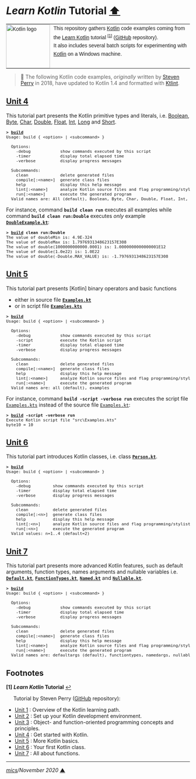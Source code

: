 # <span id="top">*Learn Kotlin* Tutorial</span> <span style="size:30%;"><a href="../README.md">⬆</a></span>

<table style="font-family:Helvetica,Arial;font-size:14px;line-height:1.6;">
  <tr>
  <td style="border:0;padding:0 10px 0 0;min-width:120px;"><a href="https://kotlinlang.org/"><img src="https://kotlinlang.org/assets/images/open-graph/kotlin_250x250.png" width="120" alt="Kotlin logo"/></a></td>
  <td style="border:0;padding:0;vertical-align:text-top;">This repository gathers <a href="https://kotlinlang.org/" rel="external">Kotlin</a> code examples coming from the <a href="https://developer.ibm.com/series/learn-kotlin/" rel="external">Learn Kotlin</a> tutorial <sup id="anchor_01"><a href="#footnote_01">[1]</a></sup> (<a href="https://github.com/jstevenperry/IBM-Developer/tree/master/Kotlin">GitHub</a> repository).<br/>
  It also includes several batch scripts for experimenting with <a href="https://kotlinlang.org/" rel="external">Kotlin</a> on a Windows machine.
  </td>
  </tr>
</table>

> **:mag_right:** The following Kotlin code examples, *originally* written by [Steven Perry](https://github.com/jstevenperry) in 2018, have updated to Kotlin 1.4 and formatted with [Ktlint](https://ktlint.github.io/).

## <span id="unit_4">[Unit 4][unit_4]</span>

This tutorial part presents the Kotlin primitive types and literals, i.e. [Boolean](Unit_4/src/main/kotlin/BooleanExample.kt), [Byte](Unit_4/src/main/kotlin/ByteExample.kt), [Char](Unit_4/src/main/kotlin/CharExample.kt), [Double](Unit_4/src/main/kotlin/DoubleExample.kt), [Float](Unit_4/src/main/kotlin/FloatExample.kt), [Int](Unit_4/src/main/kotlin/IntExample.kt), [Long](Unit_4/src/main/kotlin/LongExample.kt) and [Short](Unit_4/src/main/kotlin/ShortExample.kt).

<pre style="font-size:80%;">
<b>&gt; <a href="Unit_4/build.bat">build</a></b>
Usage: build { &lt;option&gt; | &lt;subcommand&gt; }
&nbsp;
  Options:
    -debug            show commands executed by this script
    -timer            display total elapsed time
    -verbose          display progress messages
&nbsp;
  Subcommands:
    clean             delete generated files
    compile[:&lt;name&gt;]  generate class files
    help              display this help message
    lint[:&lt;name&gt;]     analyze Kotlin source files and flag programming/stylistic errors
    run[:&lt;name&gt;]      execute the generated program
  Valid names are: All (default), Boolean, Byte, Char, Double, Float, Int, Long, Short
</pre>

For instance, command **`build clean run`** executes all examples while command **`build clean run:Double`** executes *only* example [**`DoubleExample.kt`**](Unit_4/src/main/kotlin/DoubleExample.kt):

<pre style="font-size:80%;">
<b>&gt; <a href="Unit_4/build.bat">build</a> clean run:Double</b>
The value of doubleMin is: 4.9E-324
The value of doubleMax is: 1.7976931348623157E308
The value of double(1000000000000.0001) is: 1.0000000000000001E12
The value of double(1.0e22) is: 1.0E22
The value of double(-Double.MAX_VALUE) is: -1.7976931348623157E308
</pre>

## <span id="unit_5">[Unit 5][unit_5]</span>

This tutorial part presents [Kotlin] binary operators and basic functions
- either in source file [**`Examples.kt`**](Unit_5/src/main/kotlin/Examples.kt)
- or in script file [**`Examples.kts`**](Unit_5/src/Examples.kts)

<pre style="font-size:80%;">
<b>&gt; <a href="Unit_5/build.bat">build</a></b>
Usage: build { &lt;option&gt; | &lt;subcommand&gt; }

  Options:
    -debug            show commands executed by this script
    -script           execute the Kotlin script
    -timer            display total elapsed time
    -verbose          display progress messages

  Subcommands:
    clean             delete generated files
    compile[:&lt;name&gt;]  generate class files
    help              display this help message
    lint[:&lt;name&gt;]     analyze Kotlin source files and flag programming/stylistic errors
    run[:&lt;name&gt;]      execute the generated program
  Valid names are: all (default), examples
</pre>

For instance, command **`build -script -verbose run`** executes the script file [`Examples.kts`](Unit_5/src/Examples.kts) instead of the source file [`Examples.kt`](Unit_5/src/main/kotlin/Examples.kt):

<pre style="font-size:80%;">
<b>&gt; <a href="Unit_5/build.bat">build</a> -script -verbose run</b>
Execute Kotlin script file "src\Examples.kts"
byte10 = 10
</pre>

## <span id="unit_6">[Unit 6][unit_6]</span>

This tutorial part introduces Kotlin classes, i.e. class [**`Person.kt`**](Unit_6/src/main/kotlin/example1/Person.kt).

<pre style="font-size:80%;">
<b>&gt; <a href="Unit_6/build.bat">build</a></b>
Usage: build { &lt;option&gt; | &lt;subcommand&gt; }
&nbsp;
  Options:
    -debug         show commands executed by this script
    -timer         display total elapsed time
    -verbose       display progress messages
&nbsp;
  Subcommands:
    clean          delete generated files
    compile[:&lt;n&gt;]  generate class files
    help           display this help message
    lint[:&lt;n&gt;]     analyze Kotlin source files and flag programming/stylistic errors
    run[:&lt;n&gt;]      execute the generated program
  Valid values: n=1..4 (default=2)
</pre>

## <span id="unit_7">[Unit 7][unit_7]</span>

This tutorial part presents more advanced Kotlin features, such as default arguments, function types, names arguments and nullable variables i.e. [**`Default.kt`**](Unit_7/src/main/kotlin/defaultargs), [**`FunctionTypes.kt`**](Unit_7/src/main/kotlin/functiontypes), [**`Named.kt`**](Unit_7/src/main/kotlin/namedargs) and [**`Nullable.kt`**](Unit_7/src/main/kotlin/nullable).

<pre style="font-size:80%;">
<b>&gt; <a href="Unit_7/build.bat">build</a></b>
Usage: build { &lt;option&gt; | &lt;subcommand&gt; }

  Options:
    -debug            show commands executed by this script
    -timer            display total elapsed time
    -verbose          display progress messages

  Subcommands:
    clean             delete generated files
    compile[:&lt;name&gt;]  generate class files
    help              display this help message
    lint[:&lt;name&gt;]     analyze Kotlin source files and flag programming/stylistic errors
    run[:&lt;name&gt;]      execute the generated program
  Valid names are: defaultargs (default), functiontypes, namedargs, nullable
</pre>

## <span id="footnotes">Footnotes</span>

<b name="footnote_01">[1]</b> ***Learn Kotlin* Tutorial** [↩](#anchor_01)

<p style="margin:0 0 1em 20px;">
Tutorial by Steven Perry (<a href="https://github.com/jstevenperry/IBM-Developer/tree/master/Kotlin">GitHub</a> repository):
</p>
<ul>
<li><a href="https://developer.ibm.com/series/learn-kotlin/">Unit 1</a> : Overview of the Kotlin learning path.</li>
<li><a href="https://developer.ibm.com/tutorials/learn-kotlin-2/">Unit 2</a> : Set up your Kotlin development environment.</li>
<li><a href="https://developer.ibm.com/tutorials/learn-kotlin-3/">Unit 3</a> : Object- and function-oriented programming concepts and principles.</li>
<li><a href="https://developer.ibm.com/tutorials/learn-kotlin-4/">Unit 4</a> : Get started with Kotlin.</li>
<li><a href="https://developer.ibm.com/tutorials/learn-kotlin-5/">Unit 5</a> : More Kotlin basics.</li>
<li><a href="https://developer.ibm.com/tutorials/learn-kotlin-6/">Unit 6</a> : Your first Kotlin class.</li>
<li><a href="https://developer.ibm.com/tutorials/learn-kotlin-7/">Unit 7</a> : All about functions.</li>
</ul>

***

*[mics](https://lampwww.epfl.ch/~michelou/)/November 2020* [**&#9650;**](#top)
<span id="bottom">&nbsp;</span>

<!-- link refs -->

[unit_4]: https://developer.ibm.com/tutorials/learn-kotlin-4/
[unit_5]: https://developer.ibm.com/tutorials/learn-kotlin-5/
[unit_6]: https://developer.ibm.com/tutorials/learn-kotlin-6/
[unit_7]: https://developer.ibm.com/tutorials/learn-kotlin-7/
